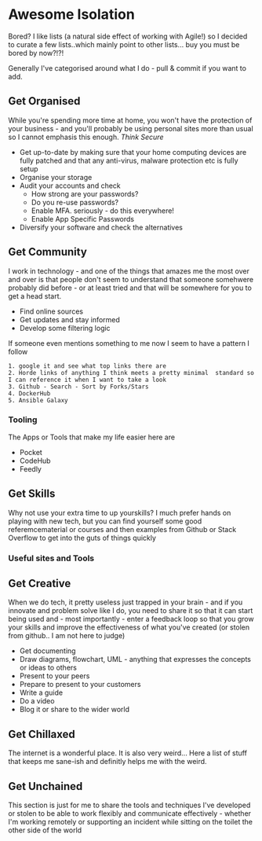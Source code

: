 

# Awesome Isolation

Bored? I like lists (a natural side effect of working with Agile!) so I decided to curate a few lists..which mainly point to other lists... buy you must be bored by now?!?!

Generally I've categorised around what I do - pull & commit if you want to add.


## Get Organised

While you're spending more time at home, you won't have the protection of your business - and you'll probably be using personal sites more than usual so I cannot emphasis this enough. *Think Secure*
* Get up-to-date by making sure that your home computing devices are fully patched and that any anti-virus, malware protection etc is fully setup
* Organise your storage
* Audit your accounts and check 
	* How strong are your passwords?
	* Do you re-use passwords?
	* Enable MFA. seriously - do this everywhere!
	* Enable App Specific Passwords
* Diversify your software and check the alternatives

## Get Community

I work in technology - and one of the things that amazes me the most over and over is that people don't seem to understand that someone somehwere probably did <insert any tech task> before - or at least tried and that will be somewhere for you to get a head start.

* Find online sources
* Get updates and stay informed
* Develop some filtering logic

If someone even mentions something to me now I seem to have a pattern I follow

	1. google it and see what top links there are
	2. Horde links of anything I think meets a pretty minimal  standard so I can reference it when I want to take a look
	3. Github - Search - Sort by Forks/Stars
	4. DockerHub 
	5. Ansible Galaxy

### Tooling

The Apps or Tools that make my life easier here are

* Pocket
* CodeHub
* Feedly

## Get Skills

Why not use your extra time to up yourskills? I much prefer hands on playing with new tech, but you can find yourself some good referemcematerial or courses and then examples from Github or Stack Overflow to get into the guts of things quickly

### Useful sites and Tools


## Get Creative

When we do tech, it pretty useless just trapped in your brain - and if you innovate and problem solve like I do, you need to share it so that it can start being used and - most importantly - enter a feedback loop so that you grow your skills and improve the effectiveness of what you've created (or stolen from github.. I am not here to judge)

* Get documenting
* Draw diagrams, flowchart, UML - anything that expresses the concepts or ideas to others
* Present to your peers
* Prepare to present to your customers
* Write a guide
* Do a video
* Blog it or share to the wider world


## Get Chillaxed

The internet is a wonderful place. It is also very weird... Here a list of stuff that keeps me sane-ish and definitly helps me with the weird.

## Get Unchained

This section is just for me to share the tools and techniques I've developed or stolen to be able to work flexibly and communicate effectively - whether I'm working remotely or supporting an incident while sitting on the toilet the other side of the world


